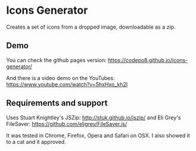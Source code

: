 # Icons Generator

Creates a set of icons from a dropped image, downloadable as a zip.

## Demo

You can check the github pages version: https://codepo8.github.io/icons-generator/

And there is a video demo on the YouTubes: https://www.youtube.com/watch?v=5hxHxo_kh2I

## Requirements and support

Uses Stuart Knightley's JSZip: http://stuk.github.io/jszip/
and Eli Grey's FileSaver: https://github.com/eligrey/FileSaver.js/

It was tested in Chrome, Firefox, Opera and Safari on OSX. I also showed it to a cat and it approved.
